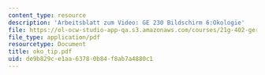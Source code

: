 ```yaml
---
content_type: resource
description: 'Arbeitsblatt zum Video: GE 230 Bildschirm 6:Okologie'
file: https://ol-ocw-studio-app-qa.s3.amazonaws.com/courses/21g-402-german-ii-spring-2005/de9b829ce1aa63780b84f8ab7a4880c1_oko_tip.pdf
file_type: application/pdf
resourcetype: Document
title: oko_tip.pdf
uid: de9b829c-e1aa-6378-0b84-f8ab7a4880c1
---
```

